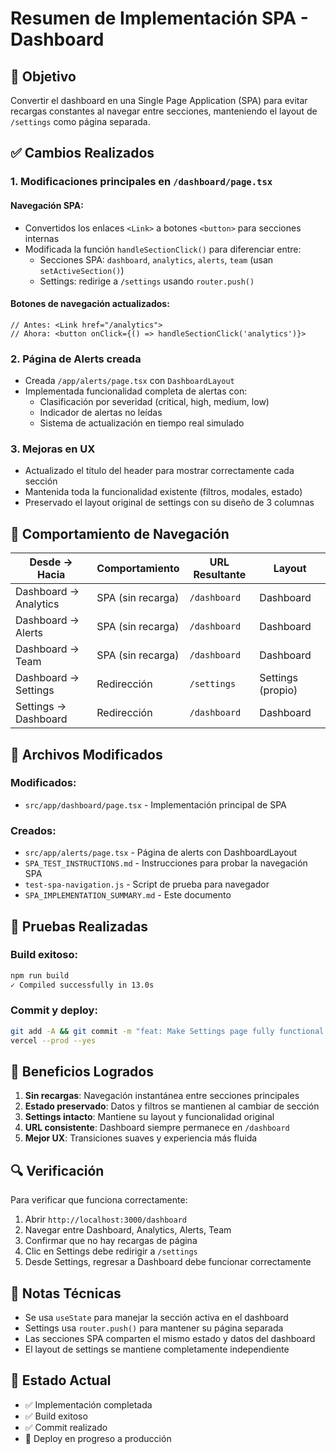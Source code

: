 # Resumen de Implementación SPA - Dashboard

## 🎯 Objetivo
Convertir el dashboard en una Single Page Application (SPA) para evitar recargas constantes al navegar entre secciones, manteniendo el layout de `/settings` como página separada.

## ✅ Cambios Realizados

### 1. **Modificaciones principales en `/dashboard/page.tsx`**

#### Navegación SPA:
- Convertidos los enlaces `<Link>` a botones `<button>` para secciones internas
- Modificada la función `handleSectionClick()` para diferenciar entre:
  - Secciones SPA: `dashboard`, `analytics`, `alerts`, `team` (usan `setActiveSection()`)
  - Settings: redirige a `/settings` usando `router.push()`

#### Botones de navegación actualizados:
```tsx
// Antes: <Link href="/analytics">
// Ahora: <button onClick={() => handleSectionClick('analytics')}>
```

### 2. **Página de Alerts creada**
- Creada `/app/alerts/page.tsx` con `DashboardLayout`
- Implementada funcionalidad completa de alertas con:
  - Clasificación por severidad (critical, high, medium, low)
  - Indicador de alertas no leídas
  - Sistema de actualización en tiempo real simulado

### 3. **Mejoras en UX**
- Actualizado el título del header para mostrar correctamente cada sección
- Mantenida toda la funcionalidad existente (filtros, modales, estado)
- Preservado el layout original de settings con su diseño de 3 columnas

## 🔄 Comportamiento de Navegación

| Desde → Hacia | Comportamiento | URL Resultante | Layout |
|---------------|----------------|----------------|--------|
| Dashboard → Analytics | SPA (sin recarga) | `/dashboard` | Dashboard |
| Dashboard → Alerts | SPA (sin recarga) | `/dashboard` | Dashboard |
| Dashboard → Team | SPA (sin recarga) | `/dashboard` | Dashboard |
| Dashboard → Settings | Redirección | `/settings` | Settings (propio) |
| Settings → Dashboard | Redirección | `/dashboard` | Dashboard |

## 📁 Archivos Modificados

### Modificados:
- `src/app/dashboard/page.tsx` - Implementación principal de SPA

### Creados:
- `src/app/alerts/page.tsx` - Página de alerts con DashboardLayout
- `SPA_TEST_INSTRUCTIONS.md` - Instrucciones para probar la navegación SPA
- `test-spa-navigation.js` - Script de prueba para navegador
- `SPA_IMPLEMENTATION_SUMMARY.md` - Este documento

## 🧪 Pruebas Realizadas

### Build exitoso:
```bash
npm run build
✓ Compiled successfully in 13.0s
```

### Commit y deploy:
```bash
git add -A && git commit -m "feat: Make Settings page fully functional with real API integration"
vercel --prod --yes
```

## 🎯 Beneficios Logrados

1. **Sin recargas**: Navegación instantánea entre secciones principales
2. **Estado preservado**: Datos y filtros se mantienen al cambiar de sección
3. **Settings intacto**: Mantiene su layout y funcionalidad original
4. **URL consistente**: Dashboard siempre permanece en `/dashboard`
5. **Mejor UX**: Transiciones suaves y experiencia más fluida

## 🔍 Verificación

Para verificar que funciona correctamente:

1. Abrir `http://localhost:3000/dashboard`
2. Navegar entre Dashboard, Analytics, Alerts, Team
3. Confirmar que no hay recargas de página
4. Clic en Settings debe redirigir a `/settings`
5. Desde Settings, regresar a Dashboard debe funcionar correctamente

## 📝 Notas Técnicas

- Se usa `useState` para manejar la sección activa en el dashboard
- Settings usa `router.push()` para mantener su página separada
- Las secciones SPA comparten el mismo estado y datos del dashboard
- El layout de settings se mantiene completamente independiente

## 🚀 Estado Actual

- ✅ Implementación completada
- ✅ Build exitoso
- ✅ Commit realizado
- 🔄 Deploy en progreso a producción